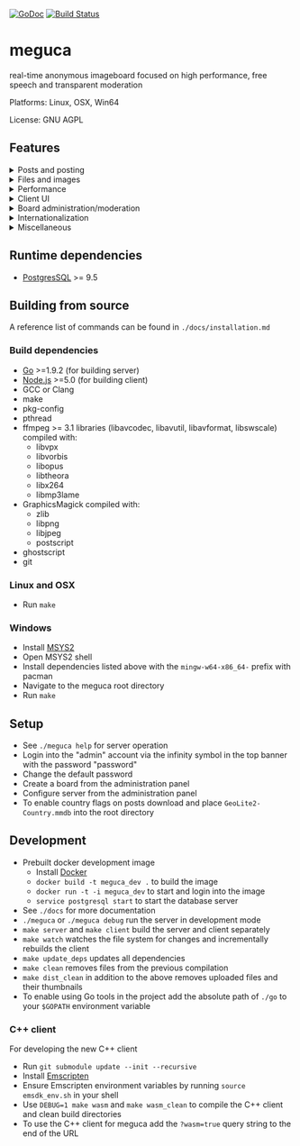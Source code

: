 [![GoDoc](https://godoc.org/github.com/bakape/meguca?status.svg)](https://godoc.org/github.com/bakape/meguca)
[![Build Status](https://travis-ci.org/bakape/meguca.svg)](https://travis-ci.org/bakape/meguca)

# meguca
real-time anonymous imageboard focused on high performance, free speech and transparent moderation

Platforms: Linux, OSX, Win64

License: GNU AGPL

## Features

<details><summary>Posts and posting</summary>

- Character by character post updates
- Hovering quick reply for post authoring
- Dice roll, coin flip and eightball commands
- Desktop notifications  and "(You)" links on quote
- Post link hover previews, including cross-thread
- Inline post link expansion
- Optional relative post timestamps
- Non-temporal and recursive post linking
- No posts per thread or threads per board limit
- Forced anonymity display mode
- Post hiding
- Option to display only the last 100 posts in a thread
- Optional automatic deletion of unused threads and boards
- Automatic URL linkification
- Automatic intelligent quoting of selected text, when quoting a post
- Live programming code tags with syntax highlighting
- Automatic open post recovery after a disconnect
- Toggleable non-live post creation
- Keyboard post navigation
- Explicitly visible sage
- Responsive seen post detection
- Score-based antispam system
- Optional recursive post hiding

</details>

<details><summary>Files and images</summary>

- JPEG, PNG, APNG, WEBM, MP3, FLAC, MP4, OGG, PDF, ZIP, 7Z, TAR.GZ, TAR.XZ, TXT
are supported
- Transparent PNG and GIF thumbnails
- Configurable size limits
- Inbuilt reverse image search
- No file is ever thumbnailed or stored twice, reducing server load and disk space usage
- Any file already present on the server is "uploaded and thumbnailed" instantly
- Title metadata extraction
- Gallery mode

</details>

<details><summary>Performance</summary>

- Low memory and CPU usage
- No frameworks and optimized code on both client and server
- File upload processing written in C with GraphicsMagick and ffmpeg
- Inbuilt custom multi-level LRU cache

</details>

<details><summary>Client UI</summary>

- Works with all modern and most outdated browsers (such as PaleMoon)
- Works with JavaScript disabled browsers
- Multiple themes
- Custom user-set backgrounds and CSS
- Mascots
- Configurable keyboard shortcuts
- Work mode aka Boss key
- Customisable top banner board link list
- Optional animated GIF thumbnails
- Settings export/import to/from JSON file

</details>

<details><summary>Board administration/moderation</summary>

- Support for both centralized and 8chan-style board ownership
- Global admin -> users notification system
- User board creation and configuration panels
- 4 tier staff system
- Board-level and global bans
- Transparent post deletion
- Viewing of all post made by same IP
- Deleting all posts with same IP
- Option to disable search indexing on board
- Sticky threads
- Public ban list
- Public moderation log
- Mod image spoilering
- Image banners
- Custom per-board loading image
- Default board theme setting
- Optional poster country flag display
- Option to hide NSFW boards from /all/

</details>

<details><summary>Internationalization</summary>

- Client almost entirely localized in multiple languages
- More languages can be added by editing simple JSON files

</details>

<details><summary>Miscellaneous</summary>

- Documented public JSON API
- Optional R/a/dio Now Playing banner
- Synchronized time counters (for group watching sessions and such)
- Thread-level connected unique IP counter
- Internal captcha system

</details>

## Runtime dependencies
* [PostgresSQL](https://www.postgresql.org/download/) >= 9.5

## Building from source
A reference list of commands can be found in `./docs/installation.md`

### Build dependencies
* [Go](https://golang.org/doc/install) >=1.9.2 (for building server)
* [Node.js](https://nodejs.org) >=5.0 (for building client)
* GCC or Clang
* make
* pkg-config
* pthread
* ffmpeg >= 3.1 libraries (libavcodec, libavutil, libavformat, libswscale)
compiled with:
    * libvpx
    * libvorbis
    * libopus
    * libtheora
    * libx264
    * libmp3lame
* GraphicsMagick compiled with:
    * zlib
    * libpng
    * libjpeg
    * postscript
* ghostscript
* git

### Linux and OSX
* Run `make`

### Windows
* Install [MSYS2](https://sourceforge.net/projects/msys2/)
* Open MSYS2 shell
* Install dependencies listed above with the `mingw-w64-x86_64-` prefix with
pacman
* Navigate to the meguca root directory
* Run `make`

## Setup
* See `./meguca help` for server operation
* Login into the "admin" account via the infinity symbol in the top banner with
the password "password"
* Change the default password
* Create a board from the administration panel
* Configure server from the administration panel
* To enable country flags on posts download and place `GeoLite2-Country.mmdb`
into the root directory

## Development

* Prebuilt docker development image
    * Install [Docker](https://www.docker.com/)
    * `docker build -t meguca_dev .` to build the image
    * `docker run -t -i meguca_dev` to start and login into the image
    * `service postgresql start` to start the database server
* See `./docs` for more documentation
* `./meguca` or `./meguca debug` run the server in development mode
* `make server` and `make client` build the server and client separately
* `make watch` watches the file system for changes and incrementally rebuilds
the client
* `make update_deps` updates all dependencies
* `make clean` removes files from the previous compilation
* `make dist_clean` in addition to the above removes uploaded files and their
thumbnails
* To enable using Go tools in the project add the absolute path of `./go` to
your `$GOPATH` environment variable

### C++ client
For developing the new C++ client

* Run `git submodule update --init --recursive`
* Install [Emscripten](http://kripken.github.io/emscripten-site/docs/getting_started/downloads.html)
* Ensure Emscripten environment variables by running `source emsdk_env.sh` in your shell
* Use `DEBUG=1 make wasm` and `make wasm_clean` to compile the C++ client and clean build directories
* To use the C++ client for meguca add the `?wasm=true` query string to the end of the URL
